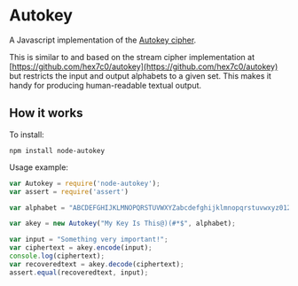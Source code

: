# Autokey

A Javascript implementation of the [Autokey cipher](https://en.wikipedia.org/wiki/Autokey_cipher).

This is similar to and based on the stream cipher implementation at
[https://github.com/hex7c0/autokey](https://github.com/hex7c0/autokey)
but restricts the input and output alphabets to a given set.  This
makes it handy for producing human-readable textual output.

## How it works

To install:

    npm install node-autokey

Usage example:

```javascript
var Autokey = require('node-autokey');
var assert = require('assert')

var alphabet = "ABCDEFGHIJKLMNOPQRSTUVWXYZabcdefghijklmnopqrstuvwxyz0123456789";

var akey = new Autokey("My Key Is This@)(#*$", alphabet);

var input = "Something very important!";
var ciphertext = akey.encode(input);
console.log(ciphertext);
var recoveredtext = akey.decode(ciphertext);
assert.equal(recoveredtext, input);
```
